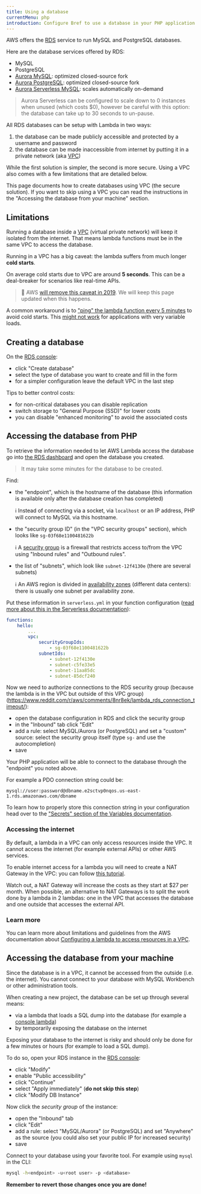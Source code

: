 ```yaml
---
title: Using a database
currentMenu: php
introduction: Configure Bref to use a database in your PHP application on AWS Lambda.
---
```


AWS offers the [RDS](https://aws.amazon.com/rds/) service to run MySQL and PostgreSQL databases.

Here are the database services offered by RDS:

- MySQL
- PostgreSQL
- [Aurora MySQL](https://aws.amazon.com/rds/aurora/): optimized closed-source fork
- [Aurora PostgreSQL](https://aws.amazon.com/rds/aurora/): optimized closed-source fork
- [Aurora Serverless MySQL](https://aws.amazon.com/rds/aurora/serverless/): scales automatically on-demand

> Aurora Serverless can be configured to scale down to 0 instances when unused (which costs $0), however be careful with this option: the database can take up to 30 seconds to un-pause.

All RDS databases can be setup with Lambda in two ways:

1. the database can be made publicly accessible and protected by a username and password
2. the database can be made inaccessible from internet by putting it in a private network (aka [VPC](https://aws.amazon.com/fr/vpc/))

While the first solution is simpler, the second is more secure. Using a VPC also comes with a few limitations that are detailed below.

This page documents how to create databases using VPC (the secure solution). If you want to skip using a VPC you can read the instructions in the "Accessing the database from your machine" section.

## Limitations

Running a database inside a [VPC](https://aws.amazon.com/fr/vpc/) (virtual private network) will keep it isolated from the internet. That means lambda functions must be in the same VPC to access the database.

Running in a VPC has a big caveat: the lambda suffers from much longer **cold starts**.

On average cold starts due to VPC are around **5 seconds**. This can be a deal-breaker for scenarios like real-time APIs.

> 🎉 AWS [will remove this caveat in 2019](https://twitter.com/jeremy_daly/status/1068272580556087296). We will keep this page updated when this happens.

A common workaround is to ["ping" the lambda function every 5 minutes](/docs/runtimes/http.html#cold-starts) to avoid cold starts. This [might not work](https://hackernoon.com/im-afraid-you-re-thinking-about-aws-lambda-cold-starts-all-wrong-7d907f278a4f) for applications with very variable loads.

## Creating a database

On the [RDS console](https://console.aws.amazon.com/rds/home):

- click "Create database"
- select the type of database you want to create and fill in the form
- for a simpler configuration leave the default VPC in the last step

Tips to better control costs:

- for non-critical databases you can disable replication
- switch storage to "General Purpose (SSD)" for lower costs
- you can disable "enhanced monitoring" to avoid the associated costs

## Accessing the database from PHP

To retrieve the information needed to let AWS Lambda access the database go into [the RDS dashboard](https://console.aws.amazon.com/rds/home#databases:) and open the database you created.

> It may take some minutes for the database to be created.

Find:

- the "endpoint", which is the hostname of the database (this information is available only after the database creation has completed)

    ℹ️ Instead of connecting via a socket, via `localhost` or an IP address, PHP will connect to MySQL via this hostname.
- the "security group ID" (in the "VPC security groups" section), which looks like `sg-03f68e1100481622b`

    ℹ️ A [security group](https://docs.aws.amazon.com/vpc/latest/userguide/VPC_SecurityGroups.html) is a firewall that restricts access to/from the VPC using "Inbound rules" and "Outbound rules".
- the list of "subnets", which look like `subnet-12f4130e` (there are several subnets)

    ℹ️ An AWS region is divided in [availability zones](https://docs.aws.amazon.com/AWSEC2/latest/UserGuide/using-regions-availability-zones.html) (different data centers): there is usually one subnet per availability zone.

Put these information in `serverless.yml` in your function configuration ([read more about this in the Serverless documentation](https://serverless.com/framework/docs/providers/aws/guide/functions/#vpc-configuration)):

```yaml
functions:
    hello:
        ...
        vpc:
            securityGroupIds:
                - sg-03f68e1100481622b
            subnetIds:
                - subnet-12f4130e
                - subnet-c5fe33e5
                - subnet-11aa85dc
                - subnet-85dcf240
```

Now we need to authorize connections to the RDS security group (because the lambda is in the VPC but outside of this VPC group) (https://www.reddit.com/r/aws/comments/8nr8ek/lambda_rds_connection_timeout/):

- open the database configuration in RDS and click the security group
- in the "Inbound" tab click "Edit"
- add a rule: select MySQL/Aurora (or PostgreSQL) and set a "custom" source: select the security group itself (type `sg-` and use the autocompletion)
- save

Your PHP application will be able to connect to the database through the "endpoint" you noted above.

For example a PDO connection string could be:

```
mysql://user:password@dbname.e2sctvp0nqos.us-east-1.rds.amazonaws.com/dbname
```

To learn how to properly store this connection string in your configuration head over to the ["Secrets" section of the Variables documentation](/docs/environment/variables.md#secrets).

### Accessing the internet

By default, a lambda in a VPC can only access resources inside the VPC. It cannot access the internet (for example external APIs) or other AWS services.

To enable internet access for a lambda you will need to create a NAT Gateway in the VPC: you can follow [this tutorial](https://medium.com/@philippholly/aws-lambda-enable-outgoing-internet-access-within-vpc-8dd250e11e12).

Watch out, a NAT Gateway will increase the costs as they start at $27 per month. When possible, an alternative to NAT Gateways is to split the work done by a lambda in 2 lambdas: one in the VPC that accesses the database and one outside that accesses the external API.

### Learn more

You can learn more about limitations and guidelines from the AWS documentation about [Configuring a lambda to access resources in a VPC](https://docs.aws.amazon.com/lambda/latest/dg/vpc.html).

## Accessing the database from your machine

Since the database is in a VPC, it cannot be accessed from the outside (i.e. the internet). You cannot connect to your database with MySQL Workbench or other administration tools.

When creating a new project, the database can be set up through several means:

- via a lambda that loads a SQL dump into the database (for example a [console lambda](/docs/runtimes/console.md))
- by temporarily exposing the database on the internet

Exposing your database to the internet is risky and should only be done for a few minutes or hours (for example to load a SQL dump).

To do so, open your RDS instance in the [RDS console](https://console.aws.amazon.com/rds/home#databases:):

- click "Modify"
- enable "Public accessibility"
- click "Continue"
- select "Apply immediately" (**do not skip this step**)
- click "Modify DB Instance"

Now click the *security group* of the instance:

- open the "Inbound" tab
- click "Edit"
- add a rule: select "MySQL/Aurora" (or PostgreSQL) and set "Anywhere" as the source (you could also set your public IP for increased security)
- save

Connect to your database using your favorite tool. For example using `mysql` in the CLI:

```bash
mysql -h<endpoint> -u<root user> -p <database>
```

**Remember to revert those changes once you are done!**
